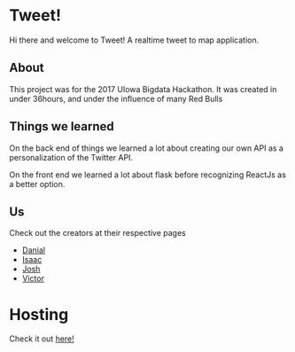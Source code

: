 # Tweet!

Hi there and welcome to Tweet! A realtime tweet to map application.

## About 

This project was for the 2017 UIowa Bigdata Hackathon. It was created in under 36hours, and under the influence of many Red Bulls

## Things we learned

On the back end of things we learned a lot about creating our own API as a personalization of the Twitter API.

On the front end we learned a lot about flask before recognizing ReactJs as a better option.

## Us

Check out the creators at their respective pages
* [Danial]()
* [Isaac](https://github.com/isaac34mi)
* [Josh](https://github.com/jose56wonton)
* [Victor](https://github.com/pcheng11)

# Hosting

Check it out [here!]()